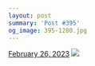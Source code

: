 ```yaml
---
layout: post
summary: 'Post #395'
og_image: 395-1280.jpg
---
```


<p>
  <time>
    <a href="/395">February 26, 2023</a>
  </time>
  <a href="/395">
    <img src="{{ site.assets_url }}/395-640.jpg" srcset="{{ site.assets_url }}/395-320.jpg 320w, {{ site.assets_url }}/395-640.jpg 640w, {{ site.assets_url }}/395-960.jpg 960w, {{ site.assets_url }}/395-1280.jpg 1280w" sizes="(min-width: 700px) 50vw, calc(100vw - 2rem)" />
  </a>
</p>
